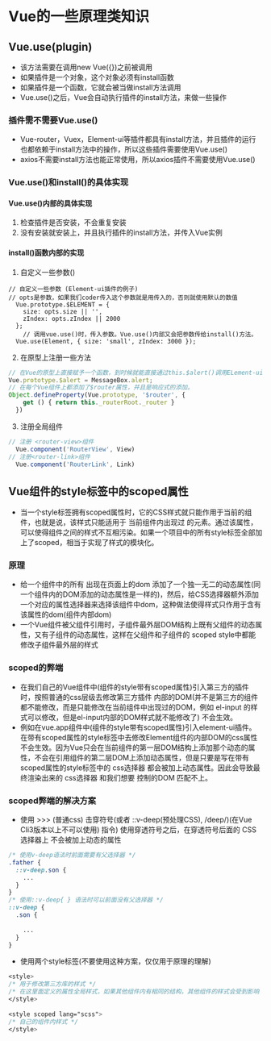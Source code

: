 <!--
 * @Author: xujie 1607526161@qq.com
 * @Date: 2022-05-24 22:14:52
 * @LastEditors: x09898 coder_xujie@163.com
 * @FilePath: \HTML-CSS-Javascript-\Vue框架\Vue的相关知识.md\Vue的原理.md
 * @Description: 一些和Vue的原理有关的知识点
-->
# Vue的一些原理类知识

## Vue.use(plugin)

* 该方法需要在调用new Vue({})之前被调用
* 如果插件是一个对象，这个对象必须有install函数
* 如果插件是一个函数，它就会被当做install方法调用
* Vue.use()之后，Vue会自动执行插件的install方法，来做一些操作

### 插件需不需要Vue.use()

* Vue-router，Vuex，Element-ui等插件都具有install方法，并且插件的运行也都依赖于install方法中的操作，所以这些插件需要使用Vue.use()
* axios不需要install方法也能正常使用，所以axios插件不需要使用Vue.use()

### Vue.use()和install()的具体实现

#### Vue.use()内部的具体实现

1. 检查插件是否安装，不会重复安装
2. 没有安装就安装上，并且执行插件的install方法，并传入Vue实例

#### install()函数内部的实现

1. 自定义一些参数()

```JS
// 自定义一些参数 (Element-ui插件的例子)
// opts是参数，如果我们coder传入这个参数就是用传入的，否则就使用默认的数值
  Vue.prototype.$ELEMENT = {
    size: opts.size || '',
    zIndex: opts.zIndex || 2000
  };
    // 调用vue.use()时，传入参数。Vue.use()内部又会把参数传给install()方法。
  Vue.use(Element, { size: 'small', zIndex: 3000 });
```

2. 在原型上注册一些方法

```js
// 在Vue的原型上直接赋予一个函数，到时候就能直接通过this.$alert()调用ELement-ui内部的函数
Vue.prototype.$alert = MessageBox.alert;
// 在每个Vue组件上都添加了$router属性，并且是响应式的添加。
Object.defineProperty(Vue.prototype, '$router', {
    get () { return this._routerRoot._router }
  })
```

3. 注册全局组件

```js
// 注册 <router-view>组件
  Vue.component('RouterView', View)
// 注册<router-link>组件
  Vue.component('RouterLink', Link)
```

## Vue组件的style标签中的scoped属性

* 当一个style标签拥有scoped属性时，它的CSS样式就只能作用于当前的组件，也就是说，该样式只能适用于 当前组件内出现过 的元素。通过该属性，可以使得组件之间的样式不互相污染。如果一个项目中的所有style标签全部加上了scoped，相当于实现了样式的模块化。

### 原理

* 给一个组件中的所有 出现在页面上的dom 添加了一个独一无二的动态属性(同一个组件内的DOM添加的动态属性是一样的)，然后，给CSS选择器额外添加一个对应的属性选择器来选择该组件中dom，这种做法使得样式只作用于含有该属性的dom(组件内部dom)
* 一个Vue组件被父组件引用时，子组件最外层DOM结构上既有父组件的动态属性，又有子组件的动态属性，这样在父组件和子组件的 scoped style中都能修改子组件最外层的样式

### scoped的弊端

* 在我们自己的Vue组件中(组件的style带有scoped属性)引入第三方的插件时，按照普通的css层级去修改第三方插件 内部的DOM(并不是第三方的组件都不能修改，而是只能修改在当前组件中出现过的DOM，例如 el-input 的样式可以修改，但是el-input内部的DOM样式就不能修改了) 不会生效。
* 例如在vue.app组件中(组件的style带有scoped属性)引入element-ui插件。在带有scoped属性的style标签中去修改Element组件的内部DOM的css属性不会生效。因为Vue只会在当前组件的第一层DOM结构上添加那个动态的属性，不会在引用组件的第二层DOM上添加动态属性，但是只要是写在带有scoped属性的style标签中的 css选择器 都会被加上动态属性。因此会导致最终渲染出来的 css选择器 和我们想要 控制的DOM 匹配不上。

### scoped弊端的解决方案

* 使用 >>> (普通css) 击穿符号(或者 ::v-deep(预处理CSS), /deep/)(在Vue Cli3版本以上不可以使用) 指令) 使用穿透符号之后，在穿透符号后面的 CSS选择器上 不会被加上动态的属性

```css
/* 使用v-deep语法时前面需要有父选择器 */
.father {
  ::v-deep.son {
    ...
  }
}
/* 使用::v-deep{ } 语法时可以前面没有父选择器 */
::v-deep {
  .son {
    
    ...
  }
}
```

* 使用两个style标签(不要使用这种方案，仅仅用于原理的理解)

```css
<style>
/* 用于修改第三方库的样式 */
/* 在这里面定义的属性全局样式，如果其他组件内有相同的结构，其他组件的样式会受到影响 */
</style>
 
<style scoped lang="scss">
/* 自己的组件内样式 */
</style>
```
